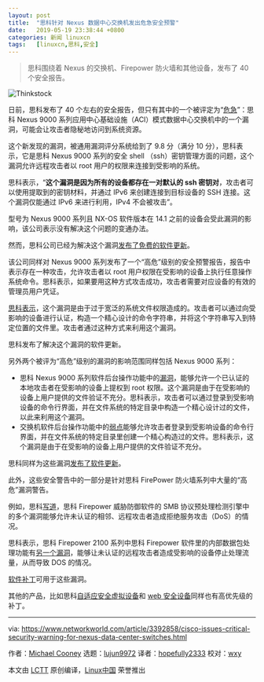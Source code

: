 ```yaml
---
layout: post
title:	"思科针对 Nexus 数据中心交换机发出危急安全预警"
date:	2019-05-19 23:38:44 +0800 
categories:	新闻 linuxcn 
tags:	[linuxcn,思科,安全]
---
```




> 
> 思科围绕着 Nexus 的交换机、Firepower 防火墙和其他设备，发布了 40 个安全报告。
> 
> 
> 


![Thinkstock](/Asserts/Images//attachment/album/201905/19/233905xvq57wia679zq6qg.jpg)


日前，思科发布了 40 个左右的安全报告，但只有其中的一个被评定为“[危急](https://tools.cisco.com/security/center/content/CiscoSecurityAdvisory/cisco-sa-20190501-nexus9k-sshkey)”：思科 Nexus 9000 系列应用中心基础设施（ACI）模式数据中心交换机中的一个漏洞，可能会让攻击者隐秘地访问到系统资源。


这个新发现的漏洞，被通用漏洞评分系统给到了 9.8 分（满分 10 分），思科表示，它是思科 Nexus 9000 系列的安全 shell （ssh）密钥管理方面的问题，这个漏洞允许远程攻击者以 root 用户的权限来连接到受影响的系统。


思科表示，“**这个漏洞是因为所有的设备都存在一对默认的 ssh 密钥对**，攻击者可以使用提取到的密钥材料，并通过 IPv6 来创建连接到目标设备的 SSH 连接。这个漏洞仅能通过 IPv6 来进行利用，IPv4 不会被攻击”。


型号为 Nexus 9000 系列且 NX-OS 软件版本在 14.1 之前的设备会受此漏洞的影响，该公司表示没有解决这个问题的变通办法。


然而，思科公司已经为解决这个漏洞[发布了免费的软件更新](https://www.cisco.com/c/en/us/about/legal/cloud-and-software/end_user_license_agreement.html)。


该公司同样对 Nexus 9000 系列发布了一个“高危”级别的安全预警报告，报告中表示存在一种攻击，允许攻击者以 root 用户权限在受影响的设备上执行任意操作系统命令。思科表示，如果要用这种方式攻击成功，攻击者需要对应设备的有效的管理员用户凭证。


[思科表示](https://tools.cisco.com/security/center/content/CiscoSecurityAdvisory/cisco-sa-20190501-nexus9k-rpe)，这个漏洞是由于过于宽泛的系统文件权限造成的。攻击者可以通过向受影响的设备进行认证，构造一个精心设计的命令字符串，并将这个字符串写入到特定位置的文件里。攻击者通过这种方式来利用这个漏洞。


思科发布了解决这个漏洞的软件更新。


另外两个被评为“高危”级别的漏洞的影响范围同样包括 Nexus 9000 系列：


* 思科 Nexus 9000 系列软件后台操作功能中的[漏洞](https://tools.cisco.com/security/center/content/CiscoSecurityAdvisory/cisco-sa-20190501-aci-hw-clock-util)，能够允许一个已认证的本地攻击者在受影响的设备上提权到 root 权限。这个漏洞是由于在受影响的设备上用户提供的文件验证不充分。思科表示，攻击者可以通过登录到受影响设备的命令行界面，并在文件系统的特定目录中构造一个精心设计过的文件，以此来利用这个漏洞。
* 交换机软件后台操作功能中的[弱点](https://tools.cisco.com/security/center/content/CiscoSecurityAdvisory/cisco-sa-20190501-aci-hw-clock-util)能够允许攻击者登录到受影响设备的命令行界面，并在文件系统的特定目录里创建一个精心构造过的文件。思科表示，这个漏洞是由于在受影响的设备上用户提供的文件验证不充分。


思科同样为这些漏洞[发布了软件更新](https://www.cisco.com/c/en/us/about/legal/cloud-and-software/end_user_license_agreement.html)。


此外，这些安全警告中的一部分是针对思科 FirePower 防火墙系列中大量的“高危”漏洞警告。


例如，思科[写道](https://tools.cisco.com/security/center/content/CiscoSecurityAdvisory/cisco-sa-20190501-frpwr-smb-snort)，思科 Firepower 威胁防御软件的 SMB 协议预处理检测引擎中的多个漏洞能够允许未认证的相邻、远程攻击者造成拒绝服务攻击（DoS）的情况。


思科表示，思科 Firepower 2100 系列中思科 Firepower 软件里的内部数据包处理功能有[另一个漏洞](https://tools.cisco.com/security/center/content/CiscoSecurityAdvisory/cisco-sa-20190501-frpwr-dos)，能够让未认证的远程攻击者造成受影响的设备停止处理流量，从而导致 DOS 的情况。


[软件补丁](https://www.cisco.com/c/en/us/about/legal/cloud-and-software/end_user_license_agreement.html)可用于这些漏洞。


其他的产品，比如思科[自适应安全虚拟设备](https://tools.cisco.com/security/center/content/CiscoSecurityAdvisory/cisco-sa-20190501-asa-ipsec-dos)和 [web 安全设备](https://tools.cisco.com/security/center/content/CiscoSecurityAdvisory/cisco-sa-20190501-wsa-privesc)同样也有高优先级的补丁。




---


via: <https://www.networkworld.com/article/3392858/cisco-issues-critical-security-warning-for-nexus-data-center-switches.html>


作者：[Michael Cooney](https://www.networkworld.com/author/Michael-Cooney/) 选题：[lujun9972](https://github.com/lujun9972) 译者：[hopefully2333](https://github.com/hopefully2333) 校对：[wxy](https://github.com/wxy)


本文由 [LCTT](https://github.com/LCTT/TranslateProject) 原创编译，[Linux中国](https://linux.cn/) 荣誉推出
